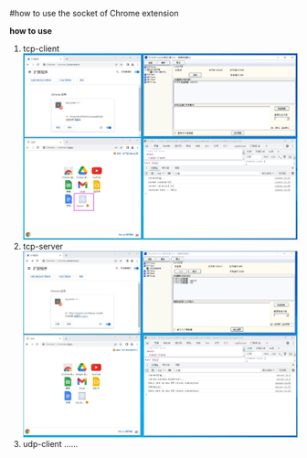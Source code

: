 #how to use the socket of Chrome extension 

**how to use**
1. tcp-client
![](./tcp-client/tcp-client.jpg )
1. tcp-server
![](./tcp-server/tcp-server.jpg)
1. udp-client
   ......
   

